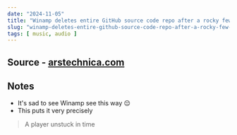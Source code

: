 ```yaml
---
date: "2024-11-05"
title: "Winamp deletes entire GitHub source code repo after a rocky few weeks"
slug: "winamp-deletes-entire-github-source-code-repo-after-a-rocky-few-weeks"
tags: [ music, audio ]
---
```




## Source - [arstechnica.com][1]

## Notes
* It's sad to see Winamp see this way 😔
* This puts it very precisely

> A player unstuck in time



  [1]: https://arstechnica.com/gadgets/2024/10/winamp-really-whips-open-source-coders-into-frenzy-with-its-source-release/
